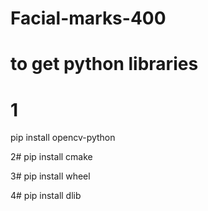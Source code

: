 # Facial-marks-400

# to get python libraries

# 1
pip install opencv-python

2#
pip install cmake

3#
pip install wheel

4#
pip install dlib
